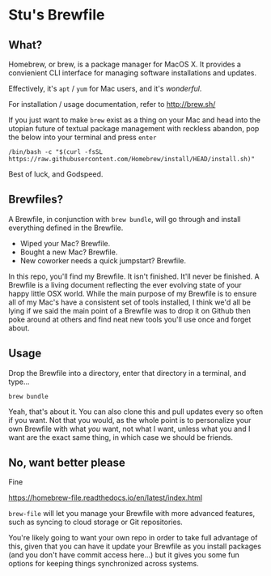 # Stu's Brewfile

## What?
Homebrew, or brew, is a package manager for MacOS X. It provides a convienient CLI interface for managing software installations and updates.

Effectively, it's `apt` / `yum` for Mac users, and it's _wonderful_.

For installation / usage documentation, refer to http://brew.sh/

If you just want to make `brew` exist as a thing on your Mac and head into the utopian future of textual package management with reckless abandon, pop the below into your terminal and press `enter`

```
/bin/bash -c "$(curl -fsSL https://raw.githubusercontent.com/Homebrew/install/HEAD/install.sh)"
```

Best of luck, and Godspeed.

## Brewfiles?

A Brewfile, in conjunction with `brew bundle`, will go through and install everything defined in the Brewfile.

 - Wiped your Mac? Brewfile.
 - Bought a new Mac? Brewfile.
 - New coworker needs a quick jumpstart? Brewfile.

In this repo, you'll find my Brewfile. It isn't finished. It'll never be finished. A Brewfile is a living document reflecting the ever evolving state of your happy little OSX world. While the main purpose of my Brewfile is to ensure all of my Mac's have a consistent set of tools installed, I think we'd all be lying if we said the main point of a Brewfile was to drop it on Github then poke around at others and find neat new tools you'll use once and forget about.

## Usage

Drop the Brewfile into a directory, enter that directory in a terminal, and type...

```
brew bundle
```

Yeah, that's about it. You can also clone this and pull updates every so often if you want. Not that you would, as the whole point is to personalize your own Brewfile with what _you_ want, not what I want, unless what you and I want are the exact same thing, in which case we should be friends.

## No, want better please

Fine

https://homebrew-file.readthedocs.io/en/latest/index.html

`brew-file` will let you manage your Brewfile with more advanced features, such as syncing to cloud storage or Git repositories. 

You're likely going to want your own repo in order to take full advantage of this, given that you can have it update your Brewfile as you install packages (and you don't have commit access here...) but it gives you some fun options for keeping things synchronized across systems.